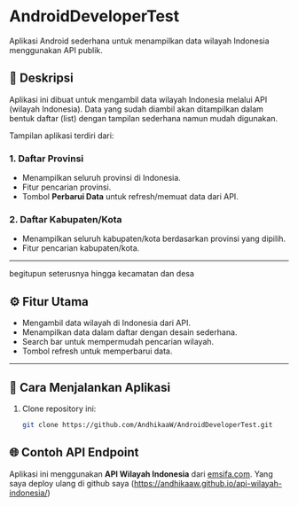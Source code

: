 # AndroidDeveloperTest  

Aplikasi Android sederhana untuk menampilkan data wilayah Indonesia menggunakan API publik.  

## 📌 Deskripsi  
Aplikasi ini dibuat untuk mengambil data wilayah Indonesia melalui API (wilayah Indonesia). Data yang sudah diambil akan ditampilkan dalam bentuk daftar (list) dengan tampilan sederhana namun mudah digunakan.  

Tampilan aplikasi terdiri dari:  

### 1. Daftar Provinsi  
- Menampilkan seluruh provinsi di Indonesia.  
- Fitur pencarian provinsi.  
- Tombol **Perbarui Data** untuk refresh/memuat data dari API.  

### 2. Daftar Kabupaten/Kota  
- Menampilkan seluruh kabupaten/kota berdasarkan provinsi yang dipilih.  
- Fitur pencarian kabupaten/kota.  

---
begitupun seterusnya hingga kecamatan dan desa

## ⚙️ Fitur Utama  
- Mengambil data wilayah di Indonesia dari API.  
- Menampilkan data dalam daftar dengan desain sederhana.  
- Search bar untuk mempermudah pencarian wilayah.  
- Tombol refresh untuk memperbarui data.  

---

## 🚀 Cara Menjalankan Aplikasi  
1. Clone repository ini:  
   ```bash
   git clone https://github.com/AndhikaaW/AndroidDeveloperTest.git

## 🌐 Contoh API Endpoint  

Aplikasi ini menggunakan **API Wilayah Indonesia** dari [emsifa.com](https://www.emsifa.com/api-wilayah-indonesia/). Yang saya deploy ulang di github saya (https://andhikaaw.github.io/api-wilayah-indonesia/)

